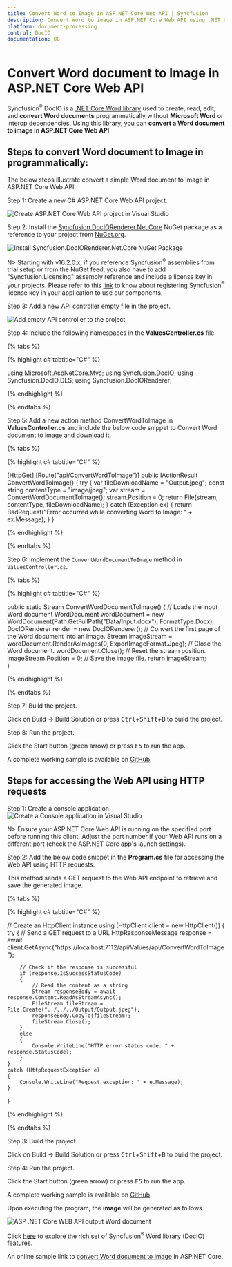 ```yaml
---
title: Convert Word to Image in ASP.NET Core Web API | Syncfusion
description: Convert Word to image in ASP.NET Core Web API using .NET Core Word (DocIO) library without Microsoft Word or interop dependencies.
platform: document-processing
control: DocIO
documentation: UG
---
```


# Convert Word document to Image in ASP.NET Core Web API

Syncfusion<sup>&reg;</sup> DocIO is a [.NET Core Word library](https://www.syncfusion.com/document-processing/word-framework/net-core/word-library) used to create, read, edit, and **convert Word documents** programmatically without **Microsoft Word** or interop dependencies. Using this library, you can **convert a Word document to image in ASP.NET Core Web API**.

## Steps to convert Word document to Image in programmatically:

The below steps illustrate convert a simple Word document to Image in ASP.NET Core Web API.

Step 1: Create a new C# ASP.NET Core Web API project.

![Create ASP.NET Core Web API project in Visual Studio](ASP-NET-Core-WEB-API-images/ASP-NET-Core-Web-API-template.png)

Step 2: Install the [Syncfusion.DocIORenderer.Net.Core](https://www.nuget.org/packages/Syncfusion.DocIORenderer.Net.Core) NuGet package as a reference to your project from [NuGet.org](https://www.nuget.org).

![Install Syncfusion.DocIORenderer.Net.Core NuGet Package](ASP-NET-Core-WEB-API-images/Word-to-Image-Nuget-package.png)

N> Starting with v16.2.0.x, if you reference Syncfusion<sup>&reg;</sup> assemblies from trial setup or from the NuGet feed, you also have to add "Syncfusion.Licensing" assembly reference and include a license key in your projects. Please refer to this [link](https://help.syncfusion.com/common/essential-studio/licensing/overview) to know about registering Syncfusion<sup>&reg;</sup> license key in your application to use our components.

Step 3: Add a new API controller empty file in the project.

![Add empty API controller to the project](ASP-NET-Core-WEB-API-images/Word-to-Image-new-controller.png)

Step 4: Include the following namespaces in the **ValuesController.cs** file.

{% tabs %}

{% highlight c# tabtitle="C#" %}

using Microsoft.AspNetCore.Mvc;
using Syncfusion.DocIO;
using Syncfusion.DocIO.DLS;
using Syncfusion.DocIORenderer;

{% endhighlight %}

{% endtabs %}

Step 5: Add a new action method ConvertWordToImage in **ValuesController.cs** and include the below code snippet to Convert Word document to image and download it.

{% tabs %}

{% highlight c# tabtitle="C#" %}

[HttpGet]
[Route("api/ConvertWordToImage")]
public IActionResult ConvertWordToImage()
{
    try
    {
        var fileDownloadName = "Output.jpeg";
        const string contentType = "image/jpeg";
        var stream = ConvertWordDocumentToImage();
        stream.Position = 0;
        return File(stream, contentType, fileDownloadName);
    }
    catch (Exception ex)
    {
        return BadRequest("Error occurred while converting Word to Image: " + ex.Message);
    }
}
 
{% endhighlight %}

{% endtabs %}

Step 6: Implement the `ConvertWordDocumentToImage` method in `ValuesController.cs`.
 
{% tabs %}

{% highlight c# tabtitle="C#" %}

public static Stream ConvertWordDocumentToImage()
{
    // Loads the input Word document
    WordDocument wordDocument = new WordDocument(Path.GetFullPath("Data/Input.docx"), FormatType.Docx);   
    DocIORenderer render = new DocIORenderer();
    // Convert the first page of the Word document into an image.
    Stream imageStream = wordDocument.RenderAsImages(0, ExportImageFormat.Jpeg);
    // Close the Word document.
    wordDocument.Close();
    // Reset the stream position.
    imageStream.Position = 0;
    // Save the image file.
    return imageStream;                    
}

{% endhighlight %}

{% endtabs %}

Step 7: Build the project.

Click on Build → Build Solution or press <kbd>Ctrl</kbd>+<kbd>Shift</kbd>+<kbd>B</kbd> to build the project.

Step 8: Run the project.

Click the Start button (green arrow) or press <kbd>F5</kbd> to run the app.

A complete working sample is available on [GitHub](https://github.com/SyncfusionExamples/DocIO-Examples/tree/main/Word-to-Image-conversion/Convert-Word-to-image/ASP.NET-Core-Web-API/Convert-Word-Document-to-Image).

## Steps for accessing the Web API using HTTP requests

Step 1: Create a console application.
![Create a Console application in Visual Studio](ASP-NET-Core-WEB-API-images/Console-Template-Net-Core.png)

N> Ensure your ASP.NET Core Web API is running on the specified port before running this client. Adjust the port number if your Web API runs on a different port (check the ASP.NET Core app's launch settings).

Step 2: Add the below code snippet in the **Program.cs** file for accessing the Web API using HTTP requests. 

This method sends a GET request to the Web API endpoint to retrieve and save the generated image.

{% tabs %}

{% highlight c# tabtitle="C#" %}

// Create an HttpClient instance
using (HttpClient client = new HttpClient())
{
    try
    {
        // Send a GET request to a URL
        HttpResponseMessage response = await client.GetAsync("https://localhost:7112/api/Values/api/ConvertWordToImage");

        // Check if the response is successful
        if (response.IsSuccessStatusCode)
        {
            // Read the content as a string
            Stream responseBody = await response.Content.ReadAsStreamAsync();
            FileStream fileStream = File.Create("../../../Output/Output.jpeg");
            responseBody.CopyTo(fileStream);
            fileStream.Close();
        }
        else
        {
            Console.WriteLine("HTTP error status code: " + response.StatusCode);
        }
    }
    catch (HttpRequestException e)
    {
        Console.WriteLine("Request exception: " + e.Message);
    }
}

{% endhighlight %}

{% endtabs %}

Step 3: Build the project.

Click on Build → Build Solution or press <kbd>Ctrl</kbd>+<kbd>Shift</kbd>+<kbd>B</kbd> to build the project.

Step 4: Run the project.

Click the Start button (green arrow) or press <kbd>F5</kbd> to run the app.

A complete working sample is available on [GitHub](https://github.com/SyncfusionExamples/DocIO-Examples/tree/main/Word-to-Image-conversion/Convert-Word-to-image/ASP.NET-Core-Web-API/Client-Application).

Upon executing the program, the **image** will be generated as follows.

![ASP .NET Core WEB API output Word document](WordToPDF_images/Output-WordtoImage.png)

Click [here](https://www.syncfusion.com/document-processing/word-framework/net) to explore the rich set of Syncfusion<sup>&reg;</sup> Word library (DocIO) features.

An online sample link to [convert Word document to image](https://document.syncfusion.com/demos/word/wordtoimage#/tailwind) in ASP.NET Core.
